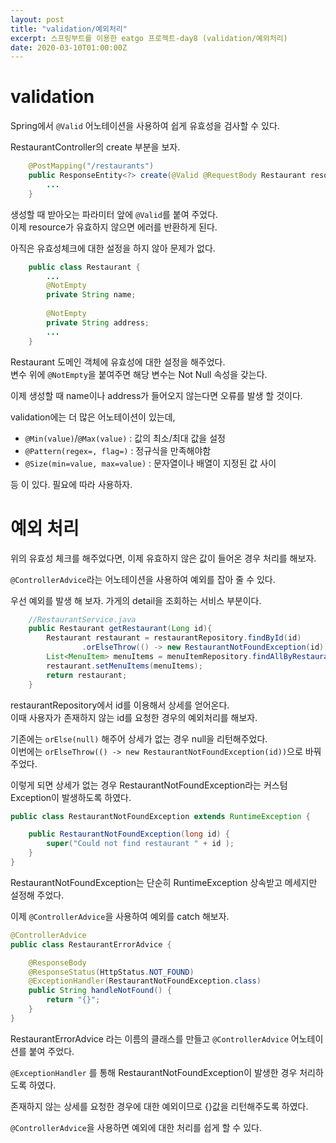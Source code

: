 ```yaml
---
layout: post
title: "validation/예외처리"
excerpt: 스프링부트를 이용한 eatgo 프로젝트-day8 (validation/예외처리)
date: 2020-03-10T01:00:00Z
---
```

 
# validation

Spring에서 `@Valid` 어노테이션을 사용하여 쉽게 유효성을 검사할 수 있다.

RestaurantController의 create 부분을 보자.

```java
    @PostMapping("/restaurants")
    public ResponseEntity<?> create(@Valid @RequestBody Restaurant resource) throws URISyntaxException {
        ...
    }
```

생성할 때 받아오는 파라미터 앞에 `@Valid`를 붙여 주었다.  
이제 resource가 유효하지 않으면 에러를 반환하게 된다.

아직은 유효성체크에 대한 설정을 하지 않아 문제가 없다.

```java
    public class Restaurant {
        ...
        @NotEmpty
        private String name;
    
        @NotEmpty
        private String address;
        ...
    }
```

Restaurant 도메인 객체에 유효성에 대한 설정을 해주었다.  
변수 위에 `@NotEmpty`을 붙여주면 해당 변수는 Not Null 속성을 갖는다.

이제 생성할 때 name이나 address가 들어오지 않는다면 오류를 발생 할 것이다.

validation에는 더 많은 어노테이션이 있는데,  
- `@Min(value)`/`@Max(value)` : 값의 최소/최대 값을 설정 
- `@Pattern(regex=, flag=)` : 정규식을 만족해야함   
- `@Size(min=value, max=value)` : 문자열이나 배열이 지정된 값 사이

등 이 있다. 필요에 따라 사용하자.


# 예외 처리

위의 유효성 체크를 해주었다면, 이제 유효하지 않은 값이 들어온 경우 처리를 해보자.

`@ControllerAdvice`라는 어노테이션을 사용하여 예외를 잡아 줄 수 있다.

우선 예외를 발생 해 보자. 가게의 detail을 조회하는 서비스 부분이다. 
```java
    //RestaurantService.java
    public Restaurant getRestaurant(Long id){
        Restaurant restaurant = restaurantRepository.findById(id)
                .orElseThrow(() -> new RestaurantNotFoundException(id));
        List<MenuItem> menuItems = menuItemRepository.findAllByRestaurantId(id);
        restaurant.setMenuItems(menuItems);
        return restaurant;
    }
```
restaurantRepository에서 id를 이용해서 상세를 얻어온다.  
이때 사용자가 존재하지 않는 id를 요청한 경우의 예외처리를 해보자.

기존에는 `orElse(null)` 해주어 상세가 없는 경우 null을 리턴해주었다.  
이번에는 `orElseThrow(() -> new RestaurantNotFoundException(id))`으로 바꿔 주었다.

이렇게 되면 상세가 없는 경우 RestaurantNotFoundException라는 커스텀 Exception이 발생하도록 하였다. 

```java
public class RestaurantNotFoundException extends RuntimeException {

    public RestaurantNotFoundException(long id) {
        super("Could not find restaurant " + id );
    }
}

```

RestaurantNotFoundException는 단순히 RuntimeException 상속받고 메세지만 설정해 주었다.

이제 `@ControllerAdvice`을 사용하여 예외를 catch 해보자.   

```java
@ControllerAdvice
public class RestaurantErrorAdvice {

    @ResponseBody
    @ResponseStatus(HttpStatus.NOT_FOUND)
    @ExceptionHandler(RestaurantNotFoundException.class)
    public String handleNotFound() {
        return "{}";
    }
}
```

RestaurantErrorAdvice 라는 이름의 클래스를 만들고 `@ControllerAdvice` 어노테이션를 붙여 주었다.
  
`@ExceptionHandler` 를 통해 RestaurantNotFoundException이 발생한 경우 처리하도록 하였다.

존재하지 않는 상세를 요청한 경우에 대한 예외이므로 {}값을 리턴해주도록 하였다.

`@ControllerAdvice`을 사용하면 예외에 대한 처리를 쉽게 할 수 있다.